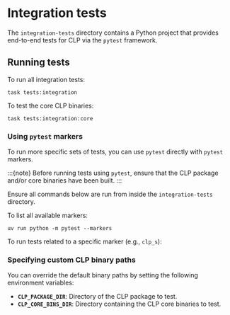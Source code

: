 # Integration tests

The `integration-tests` directory contains a Python project that provides end-to-end tests for
CLP via the `pytest` framework.

## Running tests

To run all integration tests:

```shell
task tests:integration
```

To test the core CLP binaries:

```shell
task tests:integration:core
```

### Using `pytest` markers

To run more specific sets of tests, you can use `pytest` directly with `pytest` markers.

:::{note}
Before running tests using `pytest`, ensure that the CLP package and/or core binaries have been
built.
:::

Ensure all commands below are run from inside the `integration-tests` directory.

To list all available markers:

```shell
uv run python -m pytest --markers
```

To run tests related to a specific marker (e.g., `clp_s`):


### Specifying custom CLP binary paths

You can override the default binary paths by setting the following environment variables:

* **`CLP_PACKAGE_DIR`**: Directory of the CLP package to test.
* **`CLP_CORE_BINS_DIR`**: Directory containing the CLP core binaries to test.
